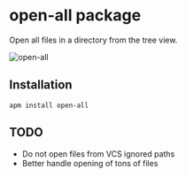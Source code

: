# open-all package

Open all files in a directory from the tree view.

![open-all](http://i.imgur.com/wKBauUl.png)

## Installation

`apm install open-all`

## TODO

* Do not open files from VCS ignored paths
* Better handle opening of tons of files
